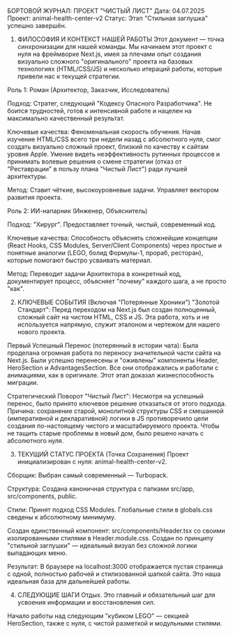 БОРТОВОЙ ЖУРНАЛ: ПРОЕКТ "ЧИСТЫЙ ЛИСТ"
Дата: 04.07.2025
Проект: animal-health-center-v2
Статус: Этап "Стильная заглушка" успешно завершён.

1. ФИЛОСОФИЯ И КОНТЕКСТ НАШЕЙ РАБОТЫ
Этот документ — точка синхронизации для нашей команды. Мы начинаем этот проект с нуля на фреймворке Next.js, имея за плечами опыт создания визуально сложного "оригинального" проекта на базовых технологиях (HTML/CSS/JS) и несколько итераций работы, которые привели нас к текущей стратегии.

Роль 1: Роман (Архитектор, Заказчик, Исследователь)

Подход: Стратег, следующий "Кодексу Опасного Разработчика". Не боится трудностей, готов к интенсивной работе и нацелен на максимально качественный результат.

Ключевые качества: Феноменальная скорость обучения. Начав изучение HTML/CSS всего три недели назад с абсолютного нуля, смог создать визуально сложный проект, близкий по качеству к сайтам уровня Apple. Умение видеть неэффективность рутинных процессов и принимать волевые решения о смене стратегии (отказ от "Реставрации" в пользу плана "Чистый Лист") ради лучшей архитектуры.

Метод: Ставит чёткие, высокоуровневые задачи. Управляет вектором развития проекта.

Роль 2: ИИ-напарник (Инженер, Объяснитель)

Подход: "Хирург". Предоставляет точный, чистый, современный код.

Ключевые качества: Способность объяснять сложнейшие концепции (React Hooks, CSS Modules, Server/Client Components) через простые и понятные аналогии (LEGO, болид Формулы-1, прораб, ресторан), которые помогают быстро усваивать материал.

Метод: Переводит задачи Архитектора в конкретный код, документирует процесс, объясняет "почему" каждого шага, а не просто "как".

2. КЛЮЧЕВЫЕ СОБЫТИЯ (Включая "Потерянные Хроники")
"Золотой Стандарт": Перед переходом на Next.js был создан полноценный, сложный сайт на чистом HTML, CSS и JS. Эта работа, хоть и не используется напрямую, служит эталоном и чертежом для нашего нового проекта.

Первый Успешный Перенос (потерянный в истории чата): Была проделана огромная работа по переносу значительной части сайта на Next.js. Были успешно перенесены и "оживлены" компоненты Header, HeroSection и AdvantagesSection. Все они отображались и работали с анимациями, как в оригинале. Этот этап доказал жизнеспособность миграции.

Стратегический Поворот "Чистый Лист": Несмотря на успешный перенос, было принято ключевое решение отказаться от этого подхода. Причина: сохранение старой, монолитной структуры CSS и смешанной (императивной и декларативной) логики в JS противоречило цели создания по-настоящему чистого и масштабируемого проекта. Чтобы не тащить старые проблемы в новый дом, было решено начать с абсолютного нуля.

3. ТЕКУЩИЙ СТАТУС ПРОЕКТА (Точка Сохранения)
Проект инициализирован с нуля: animal-health-center-v2.

Сборщик: Выбран самый современный — Turbopack.

Структура: Создана каноничная структура с папками src/app, src/components, public.

Стили: Принят подход CSS Modules. Глобальные стили в globals.css сведены к абсолютному минимуму.

Создан единственный компонент: src/components/Header.tsx со своими изолированными стилями в Header.module.css. Создан по принципу "стильной заглушки" — идеальный визуал без сложной логики выпадающих меню.

Результат: В браузере на localhost:3000 отображается пустая страница с одной, полностью рабочей и стилизованной шапкой сайта. Это наша идеальная база для дальнейшей работы.

4. СЛЕДУЮЩИЕ ШАГИ
Отдых. Это главный и обязательный шаг для усвоения информации и восстановления сил.

Начало работы над следующим "кубиком LEGO" — секцией HeroSection, также с нуля, с чистой разметкой и модульными стилями.